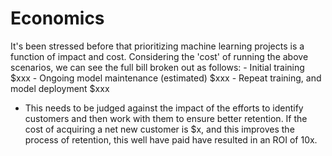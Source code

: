 # Economics
It's been stressed before that prioritizing machine learning projects is a function of impact and cost.
Considering the 'cost' of running the above scenarios, we can see the full bill broken out as follows:
	- Initial training $xxx
	- Ongoing model maintenance (estimated) $xxx
	- Repeat training, and model deployment $xxx
- This needs to be judged against the impact of the efforts to identify customers and then work with them to
  ensure better retention. If the cost of acquiring a net new customer is $x, and this improves the process of
  retention, this well have paid have resulted in an ROI of 10x. 
